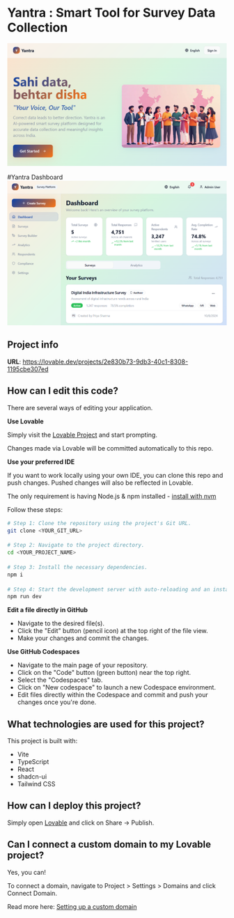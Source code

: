 # Yantra : Smart Tool for Survey Data Collection
![image alt](https://github.com/Vishalyadav04/yantra-survey-ai/blob/4c811d1a67a5af891305e9c04c6e38e5da54f57b/main%20page.png)

#Yantra Dashboard
![image alt](https://github.com/Vishalyadav04/yantra-survey-ai/blob/38fab0c528d102015252d40524138064015c135d/dashboard.png)

## Project info

**URL**: https://lovable.dev/projects/2e830b73-9db3-40c1-8308-1195cbe307ed

## How can I edit this code?

There are several ways of editing your application.

**Use Lovable**

Simply visit the [Lovable Project](https://lovable.dev/projects/2e830b73-9db3-40c1-8308-1195cbe307ed) and start prompting.

Changes made via Lovable will be committed automatically to this repo.

**Use your preferred IDE**

If you want to work locally using your own IDE, you can clone this repo and push changes. Pushed changes will also be reflected in Lovable.

The only requirement is having Node.js & npm installed - [install with nvm](https://github.com/nvm-sh/nvm#installing-and-updating)

Follow these steps:

```sh
# Step 1: Clone the repository using the project's Git URL.
git clone <YOUR_GIT_URL>

# Step 2: Navigate to the project directory.
cd <YOUR_PROJECT_NAME>

# Step 3: Install the necessary dependencies.
npm i

# Step 4: Start the development server with auto-reloading and an instant preview.
npm run dev
```

**Edit a file directly in GitHub**

- Navigate to the desired file(s).
- Click the "Edit" button (pencil icon) at the top right of the file view.
- Make your changes and commit the changes.

**Use GitHub Codespaces**

- Navigate to the main page of your repository.
- Click on the "Code" button (green button) near the top right.
- Select the "Codespaces" tab.
- Click on "New codespace" to launch a new Codespace environment.
- Edit files directly within the Codespace and commit and push your changes once you're done.

## What technologies are used for this project?

This project is built with:

- Vite
- TypeScript
- React
- shadcn-ui
- Tailwind CSS

## How can I deploy this project?

Simply open [Lovable](https://lovable.dev/projects/2e830b73-9db3-40c1-8308-1195cbe307ed) and click on Share -> Publish.

## Can I connect a custom domain to my Lovable project?

Yes, you can!

To connect a domain, navigate to Project > Settings > Domains and click Connect Domain.

Read more here: [Setting up a custom domain](https://docs.lovable.dev/tips-tricks/custom-domain#step-by-step-guide)
